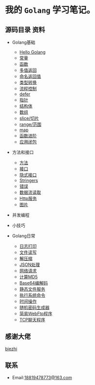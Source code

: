 # 我的 `Golang` 学习笔记。

## 源码目录 资料

- Golang基础
    + [Hello Golang](/basic/Go_hello.go)
    + [常量](/basic/Go_const.go)
    + [函数](/basic/Go_function.go)
    + [多值返回](/basic/Go_multiple-result.go)
    + [命名返回值](/basic/Go_named-results.go)
    + [类型转换](/basic/Go_type-convert.go)
    + [流程控制](/basic/Go_loop.go)
    + [defer](/basic/Go_defer.go)
    + [指针](/basic/Go_pointers.go)
    + [结构体](/basic/Go_struts.go)
    + [数组](/basic/Go_array.go)
    + [slice/切片](/basic/Go_slice.go)
    + [range/范围](/basic/Go_range.go)
    + [map](/basic/Go_map.go)
    + [函数进阶](/basic/Go_func_pro.go)
    + [应用闭包](/basic/Go_function_return.go)

- 方法和接口
    + [方法](/advanced/Go_methods.go)
    + [接口](/advanced/Go_interface.go)
    + [隐式接口](/advanced/Go_interfaces-are-satisfied-implicitly.go)
    + [Stringers](/advanced/Go_stringers.go)
    + [错误](/advanced/Go_error.go)
    + [数据流读取](/advanced/Go_reader.go)
    + [Http服务](/advanced/Go_http.go)
    + [图片](/advanced/Go_image.go)
    
- 并发编程

- 小技巧
    

- Golang日常
    + [日志打印](/often/Go_log.go)
    + [文件读写](/often/Go_read-write.go)
    + [解压缩](/often/Go_zip.go)
    + [JSON处理](/often/Go_json.go)
    + [网络请求](/often/Go_request.go)
    + [计算MD5](/often/Go_md5.go)
    + [Base64编解码](/often/Go_base64.go)
    + [静态文件服务](/often/Go_static-server.go)
    + [执行系统命令](/often/Go_exec-cmd.go)
    + [时间操作](/often/Go_time.go)
    + [随机密码生成器](/often/Go_random-pwd.go)
    + [简易WebFtp程序](/often/Go_web-ftp.go)
    + [TCP聊天程序](/chat/Go_tpc-chat.go)
    
## 感谢大佬
[biezhi](https://github.com/biezhi/go-examples)

## 联系

- Email:18819478773@163.com
